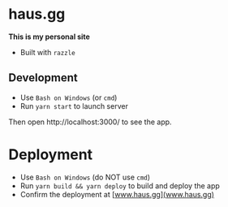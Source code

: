# haus.gg

**This is my personal site**

- Built with `razzle`

## Development

- Use `Bash on Windows` (or `cmd`)
- Run `yarn start` to launch server

Then open http://localhost:3000/ to see the app.

# Deployment

- Use `Bash on Windows` (do NOT use `cmd`)
- Run `yarn build && yarn deploy` to build and deploy the app
- Confirm the deployment at [www.haus.gg](www.haus.gg)
